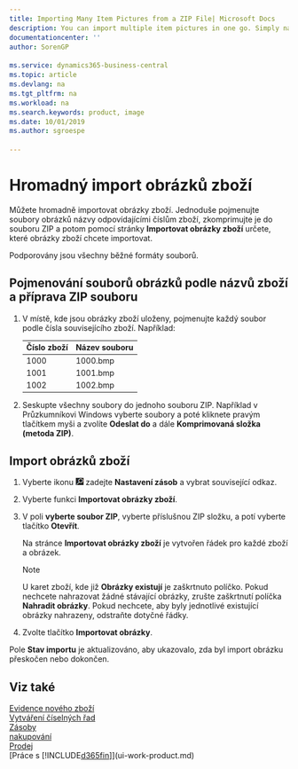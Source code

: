 ```yaml
---
title: Importing Many Item Pictures from a ZIP File| Microsoft Docs
description: You can import multiple item pictures in one go. Simply name your picture files with names corresponding to your item numbers, compress them to a zip file, and then use the Import Item Pictures page to manage which item pictures to import.
documentationcenter: ''
author: SorenGP

ms.service: dynamics365-business-central
ms.topic: article
ms.devlang: na
ms.tgt_pltfrm: na
ms.workload: na
ms.search.keywords: product, image
ms.date: 10/01/2019
ms.author: sgroespe

---
```

# Hromadný import obrázků zboží
Můžete hromadně importovat obrázky zboží. Jednoduše pojmenujte soubory obrázků názvy odpovídajícími číslům zboží, zkomprimujte je do souboru ZIP a potom pomocí stránky **Importovat obrázky zboží** určete, které obrázky zboží chcete importovat.

Podporovány jsou všechny běžné formáty souborů.

## Pojmenování souborů obrázků podle názvů zboží a příprava ZIP souboru
1. V místě, kde jsou obrázky zboží uloženy, pojmenujte každý soubor podle čísla souvisejícího zboží. Například:

   |Číslo zboží|Název souboru|
   |-|-|
   |1000|1000.bmp|
   |1001|1001.bmp|
   |1002|1002.bmp|

2. Seskupte všechny soubory do jednoho souboru ZIP. Například v Průzkumníkovi Windows vyberte soubory a poté kliknete pravým tlačítkem myši a zvolíte **Odeslat do** a dále **Komprimovaná složka (metoda ZIP)**.

## Import obrázků zboží
1. Vyberte ikonu ![Žárovky, která otevře funkci Řekněte mi ](media/ui-search/search_small.png "Řekněte mi, co chcete dělat") zadejte **Nastavení zásob** a vybrat související odkaz.
2. Vyberte funkci **Importovat obrázky zboží**.
3. V poli **vyberte soubor ZIP**, vyberte příslušnou ZIP složku, a potí vyberte tlačítko **Otevřít**.

   Na stránce **Importovat obrázky zboží** je vytvořen řádek pro každé zboží a obrázek.

   > [!NOTE]
   > U karet zboží, kde již **Obrázky existují** je zaškrtnuto políčko. Pokud nechcete nahrazovat žádné stávající obrázky, zrušte zaškrtnutí políčka **Nahradit obrázky**. Pokud nechcete, aby byly jednotlivé existující obrázky nahrazeny, odstraňte dotyčné řádky.

3. Zvolte tlačítko **Importovat obrázky**.

Pole **Stav importu** je aktualizováno, aby ukazovalo, zda byl import obrázku přeskočen nebo dokončen.

## Viz také
[Evidence nového zboží](inventory-how-register-new-items.md)  
[Vytváření číselných řad](ui-create-number-series.md)  
[Zásoby](inventory-manage-inventory.md)  
[nakupování](purchasing-manage-purchasing.md)  
[Prodej](sales-manage-sales.md)  
[Práce s [!INCLUDE[d365fin](includes/d365fin_md.md)]](ui-work-product.md)
